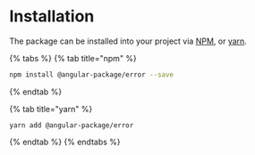 # Installation

The package can be installed into your project via [NPM](https://www.npmjs.com), or [yarn](https://yarnpkg.com/getting-started/install).

{% tabs %}
{% tab title="npm" %}
```bash
npm install @angular-package/error --save
```
{% endtab %}

{% tab title="yarn" %}
```
yarn add @angular-package/error
```
{% endtab %}
{% endtabs %}
